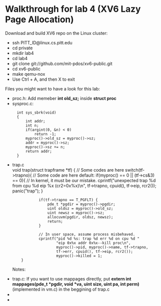 # Walkthrough for lab 4 (XV6 Lazy Page Allocation)


<p>Download and build XV6 repo on the Linux cluster:</p>
<ul>
  <li>ssh PITT_ID@linux.cs.pitt.edu</li>
  <li>cd private</li>
  <li>mkdir lab4</li>
  <li>cd lab4</li>
  <li>git clone git://github.com/mit-pdos/xv6-public.git</li>
  <li>cd xv6-public</li>
  <li>make qemu-nox</li>
  <li>Use Ctrl + A, and then X to exit</li>
</ul>

<p>Files you might want to have a look for this lab:</p>
<ul>
  <li>proc.h: Add memeber <b>int old_sz;</b> inside <b>struct proc</b></li>
  <li>sysproc.c: </li>
  
      int sys_sbrk(void)
      {
          int addr;
          int n;
          if(argint(0, &n) < 0)
              return -1;
          myproc()->old_sz = myproc()->sz;
          addr = myproc()->sz;
          myproc()->sz += n;
          return addr;
      }
      
  <li>trap.c</li>
    void trap(struct trapframe *tf) {
        // Some codes are here
        switch(tf->trapno){
        // Some code are here
            default:
                if(myproc() == 0 || (tf->cs&3) == 0){
                // In kernel, it must be our mistake.
                    cprintf("unexpected trap %d from cpu %d eip %x (cr2=0x%x)\n",
                             tf->trapno, cpuid(), tf->eip, rcr2());
                    panic("trap");
                }
    
                if(tf->trapno == T_PGFLT) {       
                    pde_t *pgdir = myproc()->pgdir;       
                    uint oldsz = myproc()->old_sz;
                    uint newsz = myproc()->sz;
                    allocuvm(pgdir, oldsz, newsz);
                    return;
                }
    
                // In user space, assume process misbehaved.
                cprintf("pid %d %s: trap %d err %d on cpu %d "
                        "eip 0x%x addr 0x%x--kill proc\n",
                        myproc()->pid, myproc()->name, tf->trapno,
                        tf->err, cpuid(), tf->eip, rcr2());
                        myproc()->killed = 1;
        }
  
  <p>Notes: </p>
  <li>trap.c: If you want to use mappages directly, put <b>extern int mappages(pde_t *pgdir, void *va, uint size, uint pa, int perm)</b> (implemented in vm.c) in the beggining of trap.c</li>
  <li></li>
  <li></li>
</ul>
